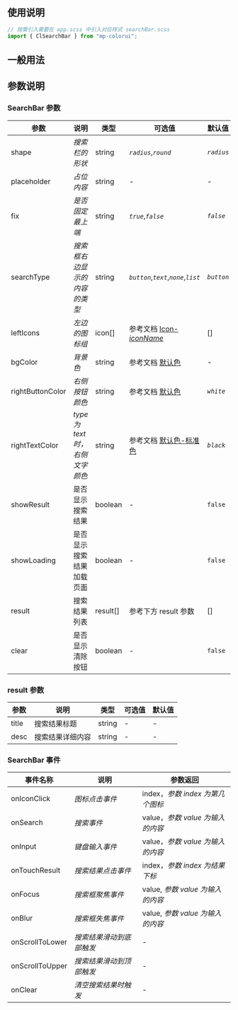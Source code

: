 ## 使用说明

```jsx
// 按需引入需要在 app.scss 中引入对应样式 searchBar.scss
import { ClSearchBar } from "mp-colorui";
```

## 一般用法

<CodeShow componentName='searchBar' />

## 参数说明

### SearchBar 参数

| 参数             | 说明                            | 类型     | 可选值                                                         | 默认值     |
| ---------------- | ------------------------------- | -------- | -------------------------------------------------------------- | ---------- |
| shape            | _搜索栏的形状_                  | string   | _`radius`_,_`round`_                                           | _`radius`_ |
| placeholder      | _占位内容_                      | string   | -                                                              | -          |
| fix              | _是否固定最上端_                | string   | _`true`_,_`false`_                                             | _`false`_  |
| searchType       | _搜索框右边显示的内容的类型_    | string   | _`button`_,_`text`_,_`none`_,_`list`_                          | _`button`_ |
| leftIcons        | _左边的图标组_                  | icon[]   | 参考文档 [Icon-_iconName_](/mp-colorui-doc/base/icon#iconname) | []         |
| bgColor          | _背景色_                        | string   | 参考文档 [默认色](/mp-colorui-doc/home/color)                  | -          |
| rightButtonColor | _右侧按钮颜色_                  | string   | 参考文档 [默认色](/mp-colorui-doc/home/color)                  | _`white`_  |
| rightTextColor   | _type 为 text 时，右侧文字颜色_ | string   | 参考文档 [默认色-标准色](/mp-colorui-doc/home/color#标准色)    | _`black`_  |
| showResult       | 是否显示搜索结果                | boolean  | -                                                              | `false`    |
| showLoading      | 是否显示搜索结果加载页面        | boolean  | -                                                              | `false`    |
| result           | 搜索结果列表                    | result[] | 参考下方 result 参数                                           | []         |
| clear            | 是否显示清除按钮                | boolean  | -                                                              | `false`    |

### result 参数

| 参数  | 说明             | 类型   | 可选值 | 默认值 |
| ----- | ---------------- | ------ | ------ | ------ |
| title | 搜索结果标题     | string | -      | -      |
| desc  | 搜索结果详细内容 | string | -      | -      |

### SearchBar 事件

| 事件名称        | 说明                     | 参数返回                         |
| --------------- | ------------------------ | -------------------------------- |
| onIconClick     | _图标点击事件_           | index，_参数 index 为第几个图标_ |
| onSearch        | _搜索事件_               | value，_参数 value 为输入的内容_ |
| onInput         | _键盘输入事件_           | value，_参数 value 为输入的内容_ |
| onTouchResult   | _搜索结果点击事件_       | index，_参数 index 为结果下标_   |
| onFocus         | _搜索框聚焦事件_         | value, _参数 value 为输入的内容_ |
| onBlur          | _搜索框失焦事件_         | value, _参数 value 为输入的内容_ |
| onScrollToLower | _搜索结果滑动到底部触发_ | -                                |
| onScrollToUpper | _搜索结果滑动到顶部触发_ | -                                |
| onClear         | _清空搜索结果时触发_     | -                                |

<FloatPhone url="https://yinliangdream.github.io/mp-colorui-h5-demo/#/package/viewPackage/searchBar/index" />
